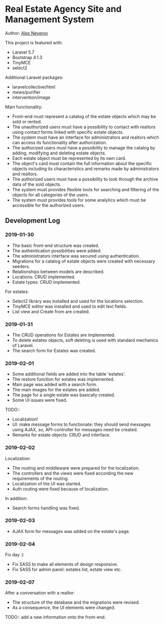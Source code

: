 # Real Estate Agency Site and Management System

Author: [Alex Neverov](al_neverov@live.ru)

This project is featured with:

- Laravel 5.7
- Bootstrap 4.1.3
- TinyMCE
- select2

Additional Laravel packages:

- laravelcollective/html
- mews/purifier
- intervention/image

Main functionality:

- Front-end must represent a catalog of the estate objects which may be sold or rented.
- The unauthorized users must have a possibility to contact with realtors using contact forms linked with specific estate objects.
- The system must have an interface for administrators and realtors which can access its functionality after authorization.
- The authorized users must have a possibility to manage the catalog by adding, modifying and deleting estate objects.
- Each estate object must be represented by its own card.
- The object's card must contain the full information about the specific objects including its characteristics and remarks made by administrators and realtors.
- The authorized users must have a possibility to look through the archive data of the sold objects.
- The system must provides flexible tools for searching and filtering of the objects for all categories of the users.
- The system must provides tools for some analytics which must be accessible for the authorized users.

## Development Log

### 2019-01-30

- The basic front-end structure was created.
- The authentication possibilities were added.
- The administrators interface was secured using authentication.
- Migrations for a catalog of estate objects were created with necessary seeders.
- Relationships between models are described.
- Locations: CRUD implemented.
- Estate types: CRUD implemented.

For estates:

- Select2 library was installed and used for the locations selection.
- TinyMCE editor was installed and used to edit text fields.
- List view and Create from are created.

### 2019-01-31

- The CRUD operations for Estates are implemented.
- To delete estates objects, soft deleting is used with standard mechanics of Laravel.
- The search form for Estates was created.

### 2019-02-01

- Some additional fields are added into the table 'estates'.
- The restore function for estates was implemented.
- Main page was added with a search form.
- The main images for the estates are added.
- The page for a single estate was basically created.
- Some UI issues were fixed.

TODO::

- Localization!
- UI: make message forms to functionate: they should send messages using AJAX, so, API-controller for messages need be created.
- Remarks for estate objects: CRUD and interface.

### 2019-02-02

Localization:

- The routing and middleware were prepared for the localization.
- The controllers and the views were fixed according the new requirements of the routing.
- Localization of the UI was started.
- Auth routing were fixed because of localization.

In addition:

- Search forms handling was fixed.

### 2019-02-03

- AJAX form for messages was added on the estate's page.

### 2019-02-04

Fix day :)

- Fix SASS to make all elements of design responsive.
- Fix SASS for admin panel: estates list, estate view etc.

### 2019-02-07

After a conversation with a realtor:

- The structure of the database and the migrations were revised.
- As a consequence, the UI elements were changed.

TODO:: add a new information onto the front-end.
